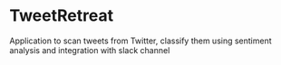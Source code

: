 # TweetRetreat
Application to scan tweets from Twitter, classify them using sentiment analysis and integration with slack channel
